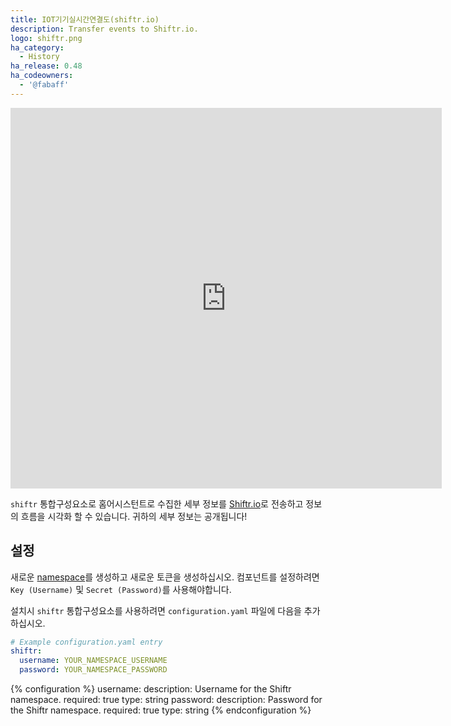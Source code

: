 ```yaml
---
title: IOT기기실시간연결도(shiftr.io)
description: Transfer events to Shiftr.io.
logo: shiftr.png
ha_category:
  - History
ha_release: 0.48
ha_codeowners:
  - '@fabaff'
---
```


<iframe width="690" height="609" src="https://www.youtube.com/embed/hGicZsBHo9s" frameborder="0" allow="accelerometer; autoplay; encrypted-media; gyroscope; picture-in-picture" allowfullscreen></iframe>

`shiftr` 통합구성요소로 홈어시스턴트로 수집한 세부 정보를 [Shiftr.io](https://shiftr.io)로 전송하고 정보의 흐름을 시각화 할 수 있습니다. 귀하의 세부 정보는 공개됩니다!

## 설정

새로운 [namespace](https://shiftr.io/new)를 생성하고 새로운 토큰을 생성하십시오. 컴포넌트를 설정하려면 `Key (Username)` 및 `Secret (Password)`를 사용해야합니다.

설치시 `shiftr` 통합구성요소를 사용하려면 `configuration.yaml` 파일에 다음을 추가하십시오.

```yaml
# Example configuration.yaml entry
shiftr:
  username: YOUR_NAMESPACE_USERNAME
  password: YOUR_NAMESPACE_PASSWORD
```

{% configuration %}
username:
  description: Username for the Shiftr namespace.
  required: true
  type: string
password:
  description: Password for the Shiftr namespace.
  required: true
  type: string
{% endconfiguration %}
